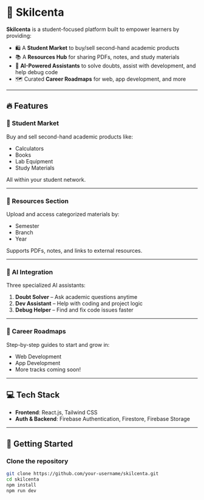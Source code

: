 # 🧠 Skilcenta

**Skilcenta** is a student-focused platform built to empower learners by providing:

- 🛍️ A **Student Market** to buy/sell second-hand academic products  
- 📚 A **Resources Hub** for sharing PDFs, notes, and study materials  
- 🤖 **AI-Powered Assistants** to solve doubts, assist with development, and help debug code  
- 🗺️ Curated **Career Roadmaps** for web, app development, and more

---

## 🔥 Features

### 🛒 Student Market
Buy and sell second-hand academic products like:
- Calculators  
- Books  
- Lab Equipment  
- Study Materials  

All within your student network.

---

### 📂 Resources Section
Upload and access categorized materials by:
- Semester  
- Branch  
- Year  

Supports PDFs, notes, and links to external resources.

---

### 🤖 AI Integration
Three specialized AI assistants:
1. **Doubt Solver** – Ask academic questions anytime  
2. **Dev Assistant** – Help with coding and project logic  
3. **Debug Helper** – Find and fix code issues faster  

---

### 🧭 Career Roadmaps
Step-by-step guides to start and grow in:
- Web Development  
- App Development  
- More tracks coming soon!

---

## 💻 Tech Stack

- **Frontend**: React.js, Tailwind CSS  
- **Auth & Backend**: Firebase Authentication, Firestore, Firebase Storage  

---

## 🚀 Getting Started

### Clone the repository

```bash
git clone https://github.com/your-username/skilcenta.git
cd skilcenta
npm install
npm run dev
